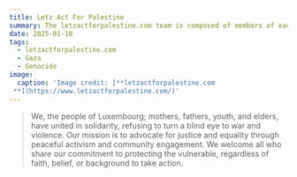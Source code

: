```yaml
---
title: Letz Act For Palestine
summary: The letzactforpalestine.com team is composed of members of each collective, working together to raise awareness about the Palestinian cause, organize demonstrations, cultural events and actions that support Palestine. 
date: 2025-01-10
tags:
  - letzactforpalestine.com
  - Gaza
  - Genocide
image:
  caption: 'Image credit: [**letzactforpalestine.com
 **](https://www.letzactforpalestine.com/)'
---
```


> We, the people of Luxembourg; mothers, fathers, youth, and elders, have united in solidarity, refusing to turn a blind eye to war and violence. Our mission is to advocate for justice and equality through peaceful activism and community engagement. We welcome all who share our commitment to protecting the vulnerable, regardless of faith, belief, or background to take action.